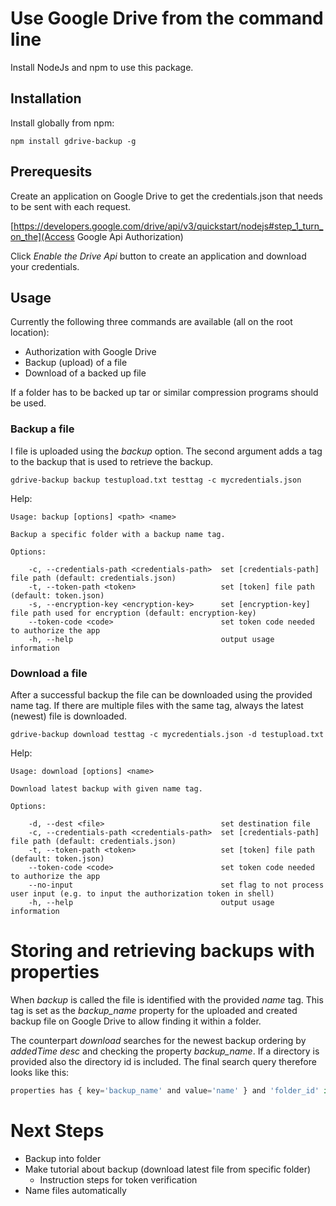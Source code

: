 # Use Google Drive from the command line
Install NodeJs and npm to use this package.

## Installation
Install globally from npm:

```
npm install gdrive-backup -g
```

## Prerequesits
Create an application on Google Drive to get the credentials.json that needs to
be sent with each request.

[https://developers.google.com/drive/api/v3/quickstart/nodejs#step_1_turn_on_the](Access Google Api Authorization)

Click *Enable the Drive Api* button to create an application and download your credentials.


## Usage
Currently the following three commands are available (all on the root location):
* Authorization with Google Drive
* Backup (upload) of a file
* Download of a backed up file

If a folder has to be backed up tar or similar compression programs should be used.

### Backup a file
I file is uploaded using the *backup* option. The second argument adds a tag
to the backup that is used to retrieve the backup.
```
gdrive-backup backup testupload.txt testtag -c mycredentials.json
```
Help:
```
Usage: backup [options] <path> <name>

Backup a specific folder with a backup name tag.

Options:

	-c, --credentials-path <credentials-path>  set [credentials-path] file path (default: credentials.json)
	-t, --token-path <token>                   set [token] file path (default: token.json)
	-s, --encryption-key <encryption-key>      set [encryption-key] file path used for encryption (default: encryption-key)
	--token-code <code>                        set token code needed to authorize the app
	-h, --help                                 output usage information
```
### Download a file
After a successful backup the file can be downloaded using the provided name tag.
If there are multiple files with the same tag, always the latest (newest) file is downloaded.
```
gdrive-backup download testtag -c mycredentials.json -d testupload.txt
```
Help:
```
Usage: download [options] <name>

Download latest backup with given name tag.

Options:

	-d, --dest <file>                          set destination file
	-c, --credentials-path <credentials-path>  set [credentials-path] file path (default: credentials.json)
	-t, --token-path <token>                   set [token] file path (default: token.json)
	--token-code <code>                        set token code needed to authorize the app
	--no-input                                 set flag to not process user input (e.g. to input the authorization token in shell)
	-h, --help                                 output usage information
```

# Storing and retrieving backups with properties
When *backup* is called the file is identified with the provided *name* tag. This tag is set as the *backup_name* property for the uploaded and created backup file on Google Drive to allow finding it within a folder.

The counterpart *download* searches for the newest backup ordering by *addedTime desc* and checking the property *backup_name*. If a directory is provided also the directory id is included. The final search query therefore looks like this:

```javascript
properties has { key='backup_name' and value='name' } and 'folder_id' in parents
```


# Next Steps
* Backup into folder
* Make tutorial about backup (download latest file from specific folder)
	* Instruction steps for token verification
* Name files automatically
